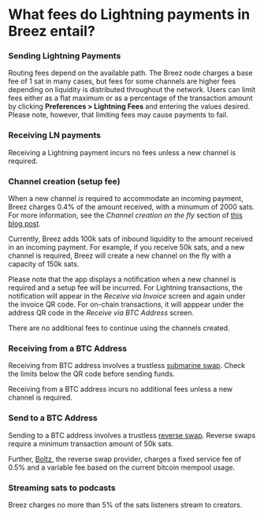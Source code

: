 # What fees do Lightning payments in Breez entail?

### Sending Lightning Payments
Routing fees depend on the available path. The Breez node charges a base fee of 1 sat in many cases, but fees for some channels are higher fees depending on liquidity is distributed throughout the network. Users can limit fees either as a flat maximum or as a percentage of the transaction amount by clicking **Preferences > Lightning Fees** and entering the values desired. Please note, however, that limiting fees may cause payments to fail.
### Receiving LN payments 
Receiving a Lightning payment incurs no fees unless a new channel is required.
### Channel creation (setup fee)
When a new channel _is_ required to accommodate an incoming payment, Breez charges 0.4% of the amount received, with a minumum of 2000 sats. For more information, see the _Channel creation on the fly_ section of [this blog post](https://medium.com/breez-technology/the-breez-release-candidate-getting-lightning-ready-for-the-global-takeover-b5d1f9756229). 

Currently, Breez adds 100k sats of inbound liquidity to the amount received in an incoming payment. For example, if you receive 50k sats, and a new channel is required, Breez will create a new channel on the fly with a capacity of 150k sats.

Please note that the app displays a notification when a new channel is required and a setup fee will be incurred. For Lightning transactions, the notification will appear in the _Receive via Invoice_ screen and again under the invoice QR code. For on-chain transactions, it will apppear under the address QR code in the _Receive via BTC Address_ screen.

There are no additional fees to continue using the channels created.
### Receiving from a BTC Address
Receiving from BTC address involves a trustless [submarine swap](Adding-Funds-via-Submarine-Swaps.md). Check the limits below the QR code before sending funds.

Receiving from a BTC address incurs no additional fees unless a new channel is required.
### Send to a BTC Address
Sending to a BTC address involves a trustless [reverse swap](https://medium.com/breez-technology/reverse-submarine-swaps-another-step-towards-a-p2p-lightning-economy-bacb040fdca7). Reverse swaps require a minimum transaction amount of 50k sats.

Further, [Boltz](https://boltz.exchange/), the reverse swap provider, charges a fixed service fee of 0.5% and a variable fee based on the current bitcoin mempool usage.
### Streaming sats to podcasts
Breez charges no more than 5% of the sats listeners stream to creators.
